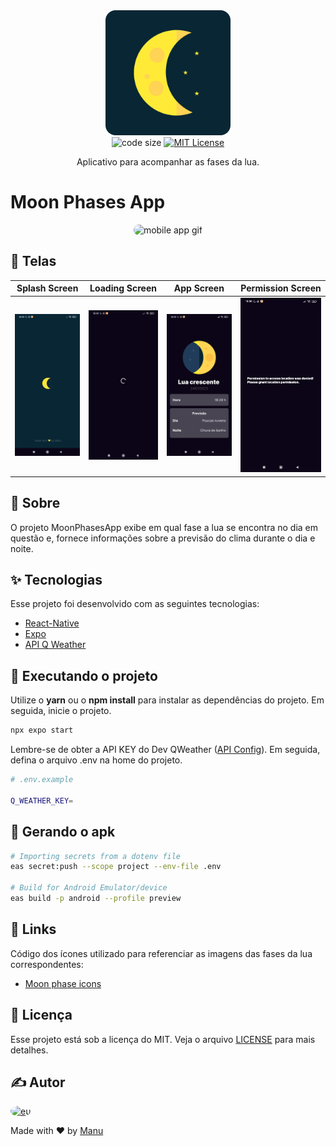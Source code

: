 
<!-- ICON MOON PHASES APP -->
<div align="center">
   <img src="assets/icon.png" alt="MoonPhasesIcon" width="200" style="border-radius: 1rem" />
</div>

<!-- Shields -->
<div align="center">
  <!--<img src="https://img.shields.io/github/languages/top/EmmanuellaAlbuquerque/MoonPhasesApp?color=9cf" alt="top language">-->
  <!--<img src="https://img.shields.io/github/languages/count/EmmanuellaAlbuquerque/MoonPhasesApp?color=9cf" alt="count language">-->
  <!--<img src="https://img.shields.io/github/repo-size/EmmanuellaAlbuquerque/MoonPhasesApp?color=9cf" alt="repo size">-->
  <img src="https://img.shields.io/github/languages/code-size/EmmanuellaAlbuquerque/MoonPhasesApp?color=9cf" alt="code size">
  <a href="https://github.com/EmmanuellaAlbuquerque/MoonPhasesApp/blob/main/LICENSE">
  <img src="https://img.shields.io/github/license/emmanuellaalbuquerque/MoonPhasesApp?color=9cf" alt="MIT License">
  </a> 
</div>

<p align="center">Aplicativo para acompanhar as fases da lua.</p>

# Moon Phases App

<div align="center">
  <img style="width: 200px; border-radius: 1rem" src=".github/MoonPhasesAppGiF.gif" alt="mobile app gif">
</div>

## :art: Telas

|Splash Screen|Loading Screen|App Screen|Permission Screen|
|:---:|:---:|:---:|:---:|
|![myImage](.github/tela1splash.jpg)|![myImage](.github/tela2loading.jpg)</div>|![myImage](.github/tela3app.jpg)|![myImage](.github/tela4permission.jpg)|

## :mag_right: Sobre

O projeto MoonPhasesApp exibe em qual fase a lua se encontra no dia em questão e, fornece informações sobre a previsão do clima durante o dia e noite.

## ✨ Tecnologias
Esse projeto foi desenvolvido com as seguintes tecnologias:

- [React-Native](https://reactnative.dev/)
- [Expo](https://expo.dev/)
- [API Q Weather](https://dev.qweather.com/en/docs/api/weather/weather-now/)

## :rocket: Executando o projeto

Utilize o **yarn** ou o **npm install** para instalar as dependências do projeto.
Em seguida, inicie o projeto.

```sh
npx expo start
```

Lembre-se de obter a API KEY do Dev QWeather ([API Config](https://dev.qweather.com/en/docs/configuration/api-config/)). Em seguida, defina o arquivo .env na home do projeto.
 
 ```sh
# .env.example

Q_WEATHER_KEY=
```

## :iphone: Gerando o apk

```sh
# Importing secrets from a dotenv file
eas secret:push --scope project --env-file .env

# Build for Android Emulator/device
eas build -p android --profile preview
```

## :link: Links

Código dos ícones utilizado para referenciar as imagens das fases da lua correspondentes:

- [Moon phase icons](https://dev.qweather.com/en/docs/resource/icons/#moon-phase-icons)

## :memo: Licença

Esse projeto está sob a licença do MIT. Veja o arquivo [LICENSE](LICENSE) para mais detalhes.

## ✍️ Autor

<a href="https://github.com/EmmanuellaAlbuquerque">
  <img style="border-radius: 50%;" src="https://avatars1.githubusercontent.com/u/57198678?s=460&u=18118f08f358d2615421a0694cc00b1c10b8bba0&v=4" width="100px;" alt="eu"/>
</a>


Made with ❤️ by <a href="https://github.com/EmmanuellaAlbuquerque">Manu</a>
